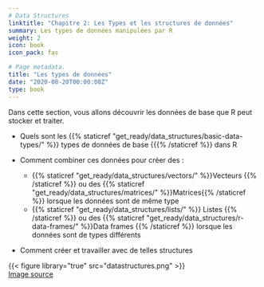 ```yaml
---
# Data Structures
linktitle: "Chapitre 2: Les Types et les structures de données"
summary: Les types de données manipulées par R
weight: 2
icon: book
icon_pack: fas

# Page metadata.
title: "Les types de données"
date: "2020-08-20T00:00:00Z"
type: book  
---
```


Dans cette section, vous allons découvrir les données de base que R peut stocker et traiter. 

* Quels sont les {{% staticref "get_ready/data_structures/basic-data-types/" %}} types de données de base {{{% /staticref %}} dans R

* Comment combiner ces données pour créer des : 
  + {{% staticref "get_ready/data_structures/vectors/" %}}Vecteurs {{% /staticref %}} ou des {{% staticref "get_ready/data_structures/matrices/" %}}Matrices{{% /staticref %}} lorsque les données sont de même type
  + {{% staticref "get_ready/data_structures/lists/" %}} Listes {{% /staticref %}} ou des {{% staticref "get_ready/data_structures/r-data-frames/" %}}Data frames {{% /staticref %}} lorsque les données sont de types différents

* Comment créer et travailler avec de telles structures  

{{< figure library="true" src="datastructures.png" >}}  
<a href="https://hackernoon.com/50-data-structure-and-algorithms-interview-questions-for-programmers-b4b1ac61f5b0" target="_blank">Image source</a>
